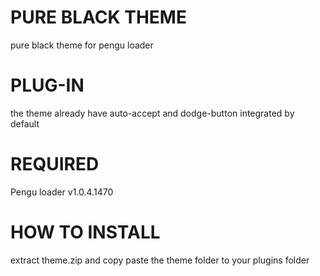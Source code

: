 # PURE BLACK THEME

pure black theme for pengu loader

# PLUG-IN

the theme already have auto-accept and dodge-button integrated by default

# REQUIRED

Pengu loader v1.0.4.1470

# HOW TO INSTALL

extract theme.zip and copy paste the theme folder to your plugins folder
